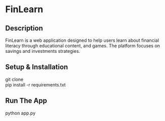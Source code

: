 # FinLearn

## Description
FinLearn is a web application designed to help users learn about financial literacy through educational content, and games. The platform focuses on savings and investments strategies.

## Setup & Installation
git clone <repo-url>  
pip install -r requirements.txt

## Run The App
python app.py
